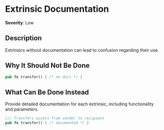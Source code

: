 # Extrinsic Documentation

**Severity**: Low

## Description

Extrinsics without documentation can lead to confusion regarding their use.

## Why It Should Not Be Done

```rust
pub fn transfer() { /* no docs */ }
```

## What Can Be Done Instead

Provide detailed documentation for each extrinsic, including functionality and parameters.

```rust
/// Transfers assets from sender to recipient
pub fn transfer() { /* documented */ }
```


